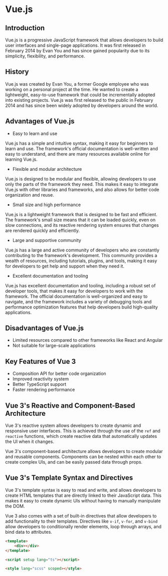 
# Vue.js

## Introduction

Vue.js is a progressive JavaScript framework that allows developers to build user interfaces and single-page applications. It was first released in February 2014 by Evan You and has since gained popularity due to its simplicity, flexibility, and performance. 

## History

Vue.js was created by Evan You, a former Google employee who was working on a personal project at the time. He wanted to create a lightweight, easy-to-use framework that could be incrementally adopted into existing projects. Vue.js was first released to the public in February 2014 and has since been widely adopted by developers around the world.


## Advantages of Vue.js

- Easy to learn and use

Vue.js has a simple and intuitive syntax, making it easy for beginners to learn and use. The framework's official documentation is well-written and easy to understand, and there are many resources available online for learning Vue.js.

- Flexible and modular architecture

Vue.js is designed to be modular and flexible, allowing developers to use only the parts of the framework they need. This makes it easy to integrate Vue.js with other libraries and frameworks, and also allows for better code organization and reuse.

- Small size and high performance

Vue.js is a lightweight framework that is designed to be fast and efficient. The framework's small size means that it can be loaded quickly, even on slow connections, and its reactive rendering system ensures that changes are rendered quickly and efficiently.

- Large and supportive community

Vue.js has a large and active community of developers who are constantly contributing to the framework's development. This community provides a wealth of resources, including tutorials, plugins, and tools, making it easy for developers to get help and support when they need it.

- Excellent documentation and tooling

Vue.js has excellent documentation and tooling, including a robust set of developer tools, that makes it easy for developers to work with the framework. The official documentation is well-organized and easy to navigate, and the framework includes a variety of debugging tools and performance optimization features that help developers build high-quality applications.

## Disadvantages of Vue.js

- Limited resources compared to other frameworks like React and Angular
- Not suitable for large-scale applications

## Key Features of Vue 3

- Composition API for better code organization
- Improved reactivity system
- Better TypeScript support
- Faster rendering performance

## Vue 3's Reactive and Component-Based Architecture

Vue 3's reactive system allows developers to create dynamic and responsive user interfaces. This is achieved through the use of the `ref` and `reactive` functions, which create reactive data that automatically updates the UI when it changes. 

Vue 3's component-based architecture allows developers to create modular and reusable components. Components can be nested within each other to create complex UIs, and can be easily passed data through props.

## Vue 3's Template Syntax and Directives

Vue 3's template syntax is easy to read and write, and allows developers to create HTML templates that are directly linked to their JavaScript data. This makes it easy to create dynamic UIs without having to manually manipulate the DOM.

Vue 3 also comes with a set of built-in directives that allow developers to add functionality to their templates. Directives like `v-if`, `v-for`, and `v-bind` allow developers to conditionally render elements, loop through arrays, and bind data to attributes.


```html
<template>
	<div></div>
</template>

<script setup lang="ts"></script>

<style lang="scss" scoped></style>
```
